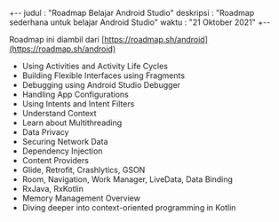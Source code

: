 +--
judul : "Roadmap Belajar Android Studio"
deskripsi : "Roadmap sederhana untuk belajar Android Studio"
waktu : "21 Oktober 2021"
+--

Roadmap ini diambil dari [https://roadmap.sh/android](https://roadmap.sh/android)

- Using Activities and Activity Life Cycles
- Building Flexible Interfaces using Fragments
- Debugging using Android Studio Debugger
- Handling App Configurations
- Using Intents and Intent Filters
- Understand Context
- Learn about Multithreading
- Data Privacy
- Securing Network Data
- Dependency Injection
- Content Providers
- Glide, Retrofit, Crashlytics, GSON
- Room, Navigation, Work Manager, LiveData, Data Binding
- RxJava, RxKotlin
- Memory Management Overview
- Diving deeper into context-oriented programming in Kotlin